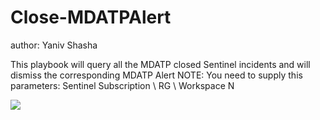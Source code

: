 # Close-MDATPAlert
author: Yaniv Shasha

This playbook will query all the MDATP closed Sentinel incidents and will dismiss the corresponding MDATP Alert
NOTE: You need to supply this parameters: Sentinel Subscription \ RG \ Workspace
N

<a href="https://portal.azure.com/#create/Microsoft.Template/uri/https%3A%2F%2Fraw.githubusercontent.com%2FAzure%2FYaniv-Shasha%2FSentinel%2Fblob%2Fmaster%2FPlaybooks%2FClose-MDAP-Alert%2Fazuredeploy.json" target="_blank">
    <img src="https://aka.ms/deploytoazurebutton"/>
</a>
